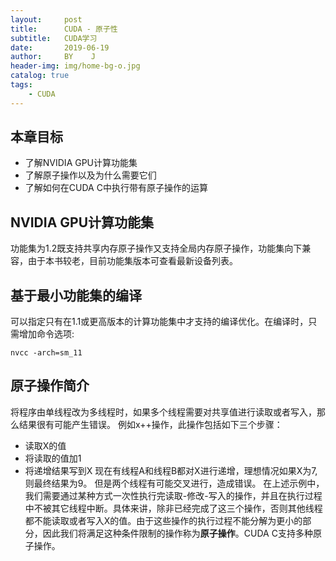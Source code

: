 ```yaml
---
layout:     post
title:      CUDA - 原子性
subtitle:   CUDA学习
date:       2019-06-19
author:     BY    J
header-img: img/home-bg-o.jpg
catalog: true
tags:
    - CUDA	
---
```

##  本章目标
+ 了解NVIDIA GPU计算功能集
+ 了解原子操作以及为什么需要它们
+ 了解如何在CUDA C中执行带有原子操作的运算

## NVIDIA GPU计算功能集
功能集为1.2既支持共享内存原子操作又支持全局内存原子操作，功能集向下兼容，由于本书较老，目前功能集版本可查看最新设备列表。
## 基于最小功能集的编译
可以指定只有在1.1或更高版本的计算功能集中才支持的编译优化。在编译时，只需增加命令选项:
```
nvcc -arch=sm_11
```
## 原子操作简介
将程序由单线程改为多线程时，如果多个线程需要对共享值进行读取或者写入，那么结果很有可能产生错误。
例如x++操作，此操作包括如下三个步骤：
+  读取X的值
+ 将读取的值加1
+ 将递增结果写到X
现在有线程A和线程B都对X进行递增，理想情况如果X为7,则最终结果为9。
但是两个线程有可能交叉进行，造成错误。
在上述示例中，我们需要通过某种方式一次性执行完读取-修改-写入的操作，并且在执行过程中不被其它线程中断。具体来讲，除非已经完成了这三个操作，否则其他线程都不能读取或者写入X的值。由于这些操作的执行过程不能分解为更小的部分，因此我们将满足这种条件限制的操作称为**原子操作**。CUDA C支持多种原子操作。

